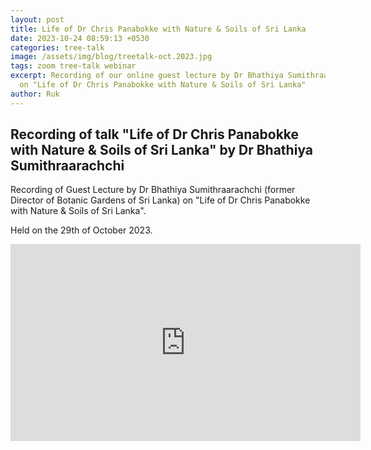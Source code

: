 ```yaml
---
layout: post
title: Life of Dr Chris Panabokke with Nature & Soils of Sri Lanka
date: 2023-10-24 08:59:13 +0530
categories: tree-talk
image: /assets/img/blog/treetalk-oct.2023.jpg
tags: zoom tree-talk webinar
excerpt: Recording of our online guest lecture by Dr Bhathiya Sumithraarachchi
  on "Life of Dr Chris Panabokke with Nature & Soils of Sri Lanka"
author: Ruk
---
```

## Recording of talk "Life of Dr Chris Panabokke with Nature & Soils of Sri Lanka" by Dr Bhathiya Sumithraarachchi

Recording of Guest Lecture by Dr Bhathiya Sumithraarachchi (former Director of Botanic Gardens of Sri Lanka) on "Life of Dr Chris Panabokke with Nature & Soils of Sri Lanka".

Held on the 29th of October 2023.

<iframe width="560" height="315" src="https://www.youtube.com/embed/u4bwjzcrt-E?si=16_O3EJTYfDlnvEQ" title="YouTube video player" frameborder="0" allow="accelerometer; autoplay; clipboard-write; encrypted-media; gyroscope; picture-in-picture; web-share" allowfullscreen></iframe>
